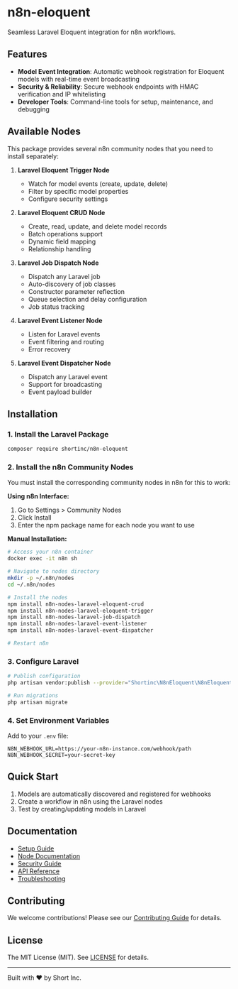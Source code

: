 # n8n-eloquent

Seamless Laravel Eloquent integration for n8n workflows.

## Features

- **Model Event Integration**: Automatic webhook registration for Eloquent models with real-time event broadcasting
- **Security & Reliability**: Secure webhook endpoints with HMAC verification and IP whitelisting
- **Developer Tools**: Command-line tools for setup, maintenance, and debugging

## Available Nodes

This package provides several n8n community nodes that you need to install separately:

1. **Laravel Eloquent Trigger Node**
   - Watch for model events (create, update, delete)
   - Filter by specific model properties
   - Configure security settings
   
2. **Laravel Eloquent CRUD Node**
   - Create, read, update, and delete model records
   - Batch operations support
   - Dynamic field mapping
   - Relationship handling

3. **Laravel Job Dispatch Node**
   - Dispatch any Laravel job
   - Auto-discovery of job classes
   - Constructor parameter reflection
   - Queue selection and delay configuration
   - Job status tracking

4. **Laravel Event Listener Node**
   - Listen for Laravel events
   - Event filtering and routing
   - Error recovery

5. **Laravel Event Dispatcher Node**
   - Dispatch any Laravel event
   - Support for broadcasting
   - Event payload builder

## Installation

### 1. Install the Laravel Package

```bash
composer require shortinc/n8n-eloquent
```

### 2. Install the n8n Community Nodes

You must install the corresponding community nodes in n8n for this to work:

**Using n8n Interface:**
1. Go to Settings > Community Nodes
2. Click Install
3. Enter the npm package name for each node you want to use

**Manual Installation:**
```bash
# Access your n8n container
docker exec -it n8n sh

# Navigate to nodes directory
mkdir -p ~/.n8n/nodes
cd ~/.n8n/nodes

# Install the nodes
npm install n8n-nodes-laravel-eloquent-crud
npm install n8n-nodes-laravel-eloquent-trigger
npm install n8n-nodes-laravel-job-dispatch
npm install n8n-nodes-laravel-event-listener
npm install n8n-nodes-laravel-event-dispatcher

# Restart n8n
```

### 3. Configure Laravel

```bash
# Publish configuration
php artisan vendor:publish --provider="Shortinc\N8nEloquent\N8nEloquentServiceProvider"

# Run migrations
php artisan migrate
```

### 4. Set Environment Variables

Add to your `.env` file:
```env
N8N_WEBHOOK_URL=https://your-n8n-instance.com/webhook/path
N8N_WEBHOOK_SECRET=your-secret-key
```

## Quick Start

1. Models are automatically discovered and registered for webhooks
2. Create a workflow in n8n using the Laravel nodes
3. Test by creating/updating models in Laravel

## Documentation

- [Setup Guide](docs/setup.md)
- [Node Documentation](docs/nodes.md)
- [Security Guide](docs/security.md)
- [API Reference](docs/api.md)
- [Troubleshooting](docs/troubleshooting.md)

## Contributing

We welcome contributions! Please see our [Contributing Guide](CONTRIBUTING.md) for details.

## License

The MIT License (MIT). See [LICENSE](LICENSE) for details.

---

Built with ❤️ by Short Inc. 